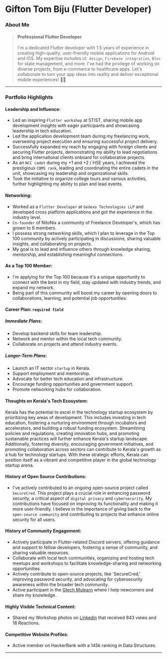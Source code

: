 # Gifton Tom Biju (Flutter Developer)

### About Me

> #### Professional Flutter Developer 
> I'm a dedicated Flutter developer with 1.5 years of experience in creating high-quality, user-friendly mobile applications for Android and iOS. My expertise includes `UI design`, `Firebase integration`, `Bloc` for state management, and more. I've had the privilege of working on diverse projects, from e-commerce to healthcare apps. Let's collaborate to turn your app ideas into reality and deliver exceptional mobile experiences! 📱💼 

---

### Portfolio Highlights

#### Leadership and Influence: 

- Led an inspiring `Flutter workshop` at STIST, sharing mobile app development insights with eager participants and showcasing leadership in tech education.
- Led the application development team during my freelancing work, overseeing project execution and ensuring successful project delivery.
- Successfully expanded my reach by engaging with foreign clients and securing Flutter projects, demonstrating my ability to lead negotiations and bring international clients onboard for collaborative projects.
- As an `NCC cadet` during my +1 and +2 / HSE years, I achieved the prestigious `CQMS rank`, leading and coordinating the entire cadets in the unit, showcasing my leadership and organizational skills.
- Took the initiative to organize college tours and various activities, further highlighting my ability to plan and lead events.

#### Networking: 

- Worked as a `Flutter Developer` at `Gedexo Technologies LLP` and developed cross platform applications and got the experience in the industry level.
- `Co-founder` of NitoNix a community of Freelance Developer's, which has grown to 6 members.
- I possess strong networking skills, which I plan to leverage in the Top 100 community by actively participating in discussions, sharing valuable insights, and collaborating on projects.
- My goal is to lead and influence others through knowledge sharing, mentorship, and establishing meaningful connections.
  
#### As a Top 100 Member: 

- I'm applying for the Top 100 because it's a unique opportunity to connect with the best in my field, stay updated with industry trends, and expand my network.
- Being part of this community will boost my career by opening doors to collaborations, learning, and potential job opportunities.

#### Career Plan: `required field` 

##### Immediate Plans:

- Develop backend skills for team leadership.
- Network and mentor within the local tech community.
- Collaborate on projects and attend industry events.
  
##### Longer-Term Plans:

- Launch an IT sector `startup` in Kerala.
- Support employment and mentorship.
- Advocate for better tech education and infrastructure.
- Encourage funding opportunities and government support.
- Promote networking hubs for collaboration.

#### Thoughts on Kerala's Tech Ecosystem: 

Kerala has the potential to excel in the technology startup ecosystem by prioritizing key areas of development. This includes investing in tech education, fostering a nurturing environment through incubators and accelerators, and building a robust funding ecosystem. Streamlining policies and regulations, creating innovation hubs, and promoting sustainable practices will further enhance Kerala's startup landscape. Additionally, fostering diversity, encouraging government initiatives, and promoting collaboration across sectors can contribute to Kerala's growth as a hub for technology startups. With these strategic efforts, Kerala can position itself as a vibrant and competitive player in the global technology startup arena.

#### History of Open Source Contributions:

- I've actively contributed to an ongoing open-source project called `SecureCred`. This project plays a crucial role in enhancing password security, a critical aspect of `digital privacy` and `cybersecurity`. My contributions have focused on improving its functionality and making it more user-friendly. I believe in the importance of giving back to the `open-source community` and contributing to projects that enhance online security for all users.
  
#### History of Community Engagement:

-  Actively participate in Flutter-related Discord servers, offering guidance and support to fellow developers, fostering a sense of community, and sharing valuable resources.
-  Collaborate with local tech communities, organizing and hosting tech meetups and workshops to facilitate knowledge-sharing and networking opportunities.
-  Actively contribute to open-source projects, like 'SecureCred,' improving password security, and advocating for cybersecurity awareness within the broader tech community.
-  Active participant in the [Gtech Mulearn](https://discord.gg/tech-community) where I help newcomers and share my knowledge.

#### Highly Visible Technical Content:

-  Shared my Workshop photos on [Linkedin](https://linkedin.com/gifton-tom-biju-60b396229) that received 843 views and 18 Reactions.

#### Competitive Website Profiles:

- Active member on HackerRank with a 145k ranking in Data Structures.
---
